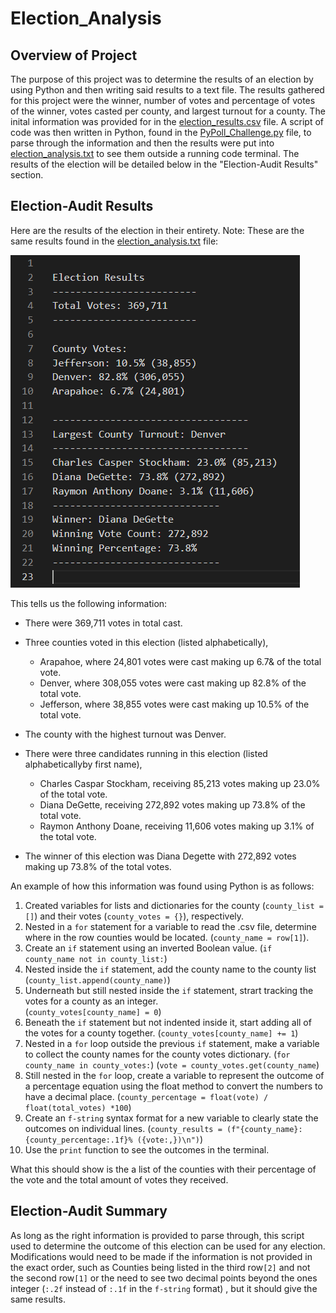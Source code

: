 # Election_Analysis

## Overview of Project

The purpose of this project was to determine the results of an election by using Python and then writing said results to a text file. The results gathered for this project were the winner, number of votes and percentage of votes of the winner, votes casted per county, and largest turnout for a county. The inital information was provided for in the [election_results.csv](https://github.com/stwpf01/Election_Analysis/blob/main/Resources/election_results.csv) file. A script of code was then written in Python, found in the [PyPoll_Challenge.py](https://github.com/stwpf01/Election_Analysis/blob/main/PyPoll_Challenge.py) file, to parse through the information and then the results were put into [election_analysis.txt](https://github.com/stwpf01/Election_Analysis/blob/main/analysis/election_analysis.txt) to see them outside a running code terminal. The results of the election will be detailed below in the "Election-Audit Results" section.     

## Election-Audit Results

Here are the results of the election in their entirety. Note: These are the same results found in the [election_analysis.txt](https://github.com/stwpf01/Election_Analysis/blob/main/analysis/election_analysis.txt) file:  

![Election_Results](https://github.com/stwpf01/Election_Analysis/blob/main/analysis/Election_Results.png)

This tells us the following information:

- There were 369,711 votes in total cast.
- Three counties voted in this election (listed alphabetically),
  * Arapahoe, where 24,801 votes were cast making up 6.7& of the total vote.
  * Denver, where 308,055 votes were cast making up 82.8% of the total vote.
  * Jefferson, where 38,855 votes were cast making up 10.5% of the total vote.

- The county with the highest turnout was Denver.
 

- There were three candidates running in this election (listed alphabeticallyby first name),
  * Charles Caspar Stockham, receiving 85,213 votes making up 23.0% of the total vote.
  * Diana DeGette, receiving 272,892 votes making up 73.8% of the total vote.
  * Raymon Anthony Doane, receiving 11,606 votes making up 3.1% of the total vote.

- The winner of this election was Diana Degette with 272,892 votes making up 73.8% of the total votes.

An example of how this information was found using Python is as follows:

1. Created variables for lists and dictionaries for the county (`county_list = []`) and their votes (`county_votes = {}`), respectively.
2. Nested in a `for` statement for a variable to read the .csv file, determine where in the row counties would be located.
(`county_name = row[1]`).
3. Create an `if` statement using an inverted Boolean value.
(`if county_name not in county_list:`) 
4. Nested inside the `if` statement, add the county name to the county list 
    (`county_list.append(county_name)`)
5. Underneath but still nested inside the `if` statement, strart tracking the votes for a county as an integer.          
    (`county_votes[county_name] = 0`)
6. Beneath the `if` statement but not indented inside it, start adding all of the votes for a county together. (`county_votes[county_name] += 1`) 
7. Nested in a `for` loop outside the previous `if` statement, make a variable to collect the county names for the county votes dictionary.
(`for county_name in county_votes:`)
    (`vote = county_votes.get(county_name`)
8. Still nested in the `for` loop, create a variable to represent the outcome of a percentage equation using the float method to convert the numbers to have a decimal place.
(`county_percentage = float(vote) / float(total_votes) *100`)
9. Create an `f-string` syntax format for a new variable to clearly state the outcomes on individual lines.
(`county_results = (f"{county_name}: {county_percentage:.1f}% ({vote:,})\n")`)
10. Use the `print` function to see the outcomes in the terminal.

What this should show is the a list of the counties with their percentage of the vote and the total amount of votes they received. 


## Election-Audit Summary

As long as the right information is provided to parse through, this script used to determine the outcome of this election can be used for any election. Modifications would need to be made if the information is not provided in the exact order, such as Counties being listed in the third row`[2]` and not the second row`[1]` or the need to see two decimal points beyond the ones integer (`:.2f` instead of `:.1f` in the `f-string` format) , but it should give the same results. 